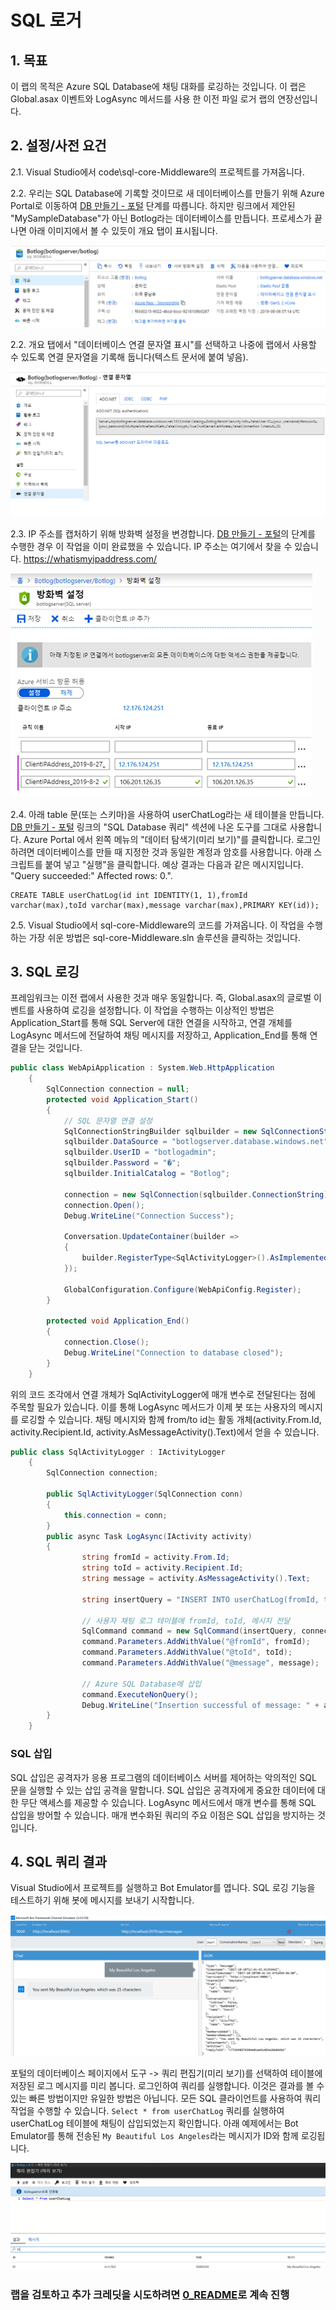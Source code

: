 ﻿# SQL 로거

## 1.	목표

이 랩의 목적은 Azure SQL Database에 채팅 대화를 로깅하는 것입니다. 이 랩은 Global.asax 이벤트와 LogAsync 메서드를 사용 한 이전 파일 로거 랩의 연장선입니다.

## 2.	설정/사전 요건

2.1.   Visual Studio에서 code\sql-core-Middleware의 프로젝트를 가져옵니다.

2.2.   우리는 SQL Database에 기록할 것이므로 새 데이터베이스를 만들기 위해 Azure Portal로 이동하여 [DB 만들기 - 포털](https://docs.microsoft.com/ko-kr/azure/sql-database/sql-database-get-started-portal) 단계를 따릅니다. 하지만 링크에서 제안된 "MySampleDatabase"가 아닌 Botlog라는 데이터베이스를 만듭니다. 프로세스가 끝나면 아래 이미지에서 볼 수 있듯이 개요 탭이 표시됩니다.

![Botlog](images/BotLog.png)

2.2.   개요 탭에서 "데이터베이스 연결 문자열 표시"를 선택하고 나중에 랩에서 사용할 수 있도록 연결 문자열을 기록해 둡니다(텍스트 문서에 붙여 넣음).

![연결 문자열](images/ConnectionStrings.png)

2.3.   IP 주소를 캡처하기 위해 방화벽 설정을 변경합니다. [DB 만들기 - 포털](https://docs.microsoft.com/ko-kr/azure/sql-database/sql-database-get-started-portal)의 단계를 수행한 경우 이 작업을 이미 완료했을 수 있습니다. IP 주소는 여기에서 찾을 수 있습니다. https://whatismyipaddress.com/ 

![방화벽 설정](images/FirewallSettings.png)

2.4.   아래 table 문(또는 스키마)을 사용하여 userChatLog라는 새 테이블을 만듭니다. [DB 만들기 - 포털](https://docs.microsoft.com/ko-kr/azure/sql-database/sql-database-get-started-portal) 링크의 "SQL Database 쿼리" 섹션에 나온 도구를 그대로 사용합니다. Azure Portal 에서 왼쪽 메뉴의 "데이터 탐색기(미리 보기)"를 클릭합니다. 로그인하려면 데이터베이스를 만들 때 지정한 것과 동일한 계정과 암호를 사용합니다. 아래 스크립트를 붙여 넣고 "실행"을 클릭합니다. 예상 결과는 다음과 같은 메시지입니다. "Query succeeded:" Affected rows: 0.". 

```
CREATE TABLE userChatLog(id int IDENTITY(1, 1),fromId varchar(max),toId varchar(max),message varchar(max),PRIMARY KEY(id));
```

2.5.   Visual Studio에서 sql-core-Middleware의 코드를 가져옵니다. 이 작업을 수행하는 가장 쉬운 방법은 sql-core-Middleware.sln 솔루션을 클릭하는 것입니다.

## 3.  SQL 로깅

프레임워크는 이전 랩에서 사용한 것과 매우 동일합니다. 즉, Global.asax의 글로벌 이벤트를 사용하여 로깅을 설정합니다. 이 작업을 수행하는 이상적인 방법은 Application_Start를 통해 SQL Server에 대한 연결을 시작하고, 연결 개체를 LogAsync 메서드에 전달하여 채팅 메시지를 저장하고, Application_End를 통해 연결을 닫는 것입니다.

````c#
public class WebApiApplication : System.Web.HttpApplication
    {
        SqlConnection connection = null;
        protected void Application_Start()
        {
            // SQL 문자열 연결 설정
            SqlConnectionStringBuilder sqlbuilder = new SqlConnectionStringBuilder();
            sqlbuilder.DataSource = "botlogserver.database.windows.net";
            sqlbuilder.UserID = "botlogadmin";
            sqlbuilder.Password = "�";
            sqlbuilder.InitialCatalog = "Botlog";

            connection = new SqlConnection(sqlbuilder.ConnectionString);
            connection.Open();
            Debug.WriteLine("Connection Success");

            Conversation.UpdateContainer(builder =>
            {
                builder.RegisterType<SqlActivityLogger>().AsImplementedInterfaces().InstancePerDependency().WithParameter("conn", connection);
            });

            GlobalConfiguration.Configure(WebApiConfig.Register);
        }

        protected void Application_End()
        {
            connection.Close();
            Debug.WriteLine("Connection to database closed");
        }
    }
````

위의 코드 조각에서 연결 개체가 SqlActivityLogger에 매개 변수로 전달된다는 점에 주목할 필요가 있습니다. 이를 통해 LogAsync 메서드가 이제 봇 또는 사용자의 메시지를 로깅할 수 있습니다. 채팅 메시지와 함께 from/to id는 활동 개체(activity.From.Id, activity.Recipient.Id, activity.AsMessageActivity().Text)에서 얻을 수 있습니다.

````c#
public class SqlActivityLogger : IActivityLogger
    {
        SqlConnection connection;

        public SqlActivityLogger(SqlConnection conn)
        {
            this.connection = conn;
        }
        public async Task LogAsync(IActivity activity)
        {
                string fromId = activity.From.Id;
                string toId = activity.Recipient.Id;
                string message = activity.AsMessageActivity().Text;

                string insertQuery = "INSERT INTO userChatLog(fromId, toId, message) VALUES (@fromId,@toId,@message)";
                
                // 사용자 채팅 로그 테이블에 fromId, toId, 메시지 전달 
                SqlCommand command = new SqlCommand(insertQuery, connection);
                command.Parameters.AddWithValue("@fromId", fromId);
                command.Parameters.AddWithValue("@toId", toId);
                command.Parameters.AddWithValue("@message", message);
              
                // Azure SQL Database에 삽입
                command.ExecuteNonQuery();
                Debug.WriteLine("Insertion successful of message: " + activity.AsMessageActivity().Text);   
        }
    }
````

### SQL 삽입 

SQL 삽입은 공격자가 응용 프로그램의 데이터베이스 서버를 제어하는 악의적인 SQL 문을 실행할 수 있는 삽입 공격을 말합니다. SQL 삽입은 공격자에게 중요한 데이터에 대한 무단 액세스를 제공할 수 있습니다. LogAsync 메서드에서 매개 변수를 통해 SQL 삽입을 방어할 수 있습니다. 매개 변수화된 쿼리의 주요 이점은 SQL 삽입을 방지하는 것입니다.

## 4.  SQL 쿼리 결과

Visual Studio에서 프로젝트를 실행하고 Bot Emulator를 엽니다. SQL 로깅 기능을 테스트하기 위해 봇에 메시지를 보내기 시작합니다.

![Bot Emulator](images/BotEmulator.png)

포털의 데이터베이스 페이지에서 도구 -> 쿼리 편집기(미리 보기)를 선택하여 테이블에 저장된 로그 메시지를 미리 봅니다. 로그인하여 쿼리를 실행합니다.
이것은 결과를 볼 수 있는 빠른 방법이지만 유일한 방법은 아닙니다. 모든 SQL 클라이언트를 사용하여 쿼리 작업을 수행할 수 있습니다. ````Select * from userChatLog```` 쿼리를 실행하여 userChatLog 테이블에 채팅이 삽입되었는지 확인합니다. 아래 예제에서는 Bot Emulator를 통해 전송된 ````My Beautiful Los Angeles````라는 메시지가 ID와 함께 로깅됩니다.

![쿼리 편집기](images/QueryEditor.png)


### 랩을 검토하고 추가 크레딧을 시도하려면 [0_README](../0_README.md)로 계속 진행
